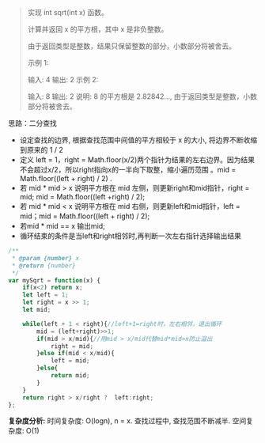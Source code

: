 

> 实现 int sqrt(int x) 函数。
> 
> 计算并返回 x 的平方根，其中 x 是非负整数。
> 
> 由于返回类型是整数，结果只保留整数的部分，小数部分将被舍去。
> 
> 示例 1:
> 
> 输入: 4 
> 输出: 2 
> 示例 2:
> 
> 输入: 8 
> 输出: 2 
> 说明: 8 的平方根是 2.82842..., 由于返回类型是整数，小数部分将被舍去。


思路：二分查找

 - 设定查找的边界, 根据查找范围中间值的平方相较于 x 的大小, 将边界不断收缩到原来的 1 / 2 
 - 定义 left = 1，right =  Math.floor(x/2)两个指针为结果的左右边界。因为结果不会超过x/2，所以right指向x的一半向下取整，缩小遍历范围 。mid = Math.floor((left + right) / 2) . 
 - 若 mid *  mid  >  x  说明平方根在 mid 左侧，则更新right和mid指针，right = mid; mid = Math.floor((left +right) / 2); 
 - 若 mid * mid < x 说明平方根在 mid 右侧，则更新left和mid指针，left = mid；mid = Math.floor((left + right) / 2); 
 - 若mid * mid == x 输出mid; 
 - 循环结束的条件是当left和right相邻时,再判断一次左右指针选择输出结果

```javascript
/**
 * @param {number} x
 * @return {number}
 */
var mySqrt = function(x) {
    if(x<2) return x;
    let left = 1;
    let right = x >> 1;
    let mid;

    while(left + 1 < right){//left+1=right时，左右相邻，退出循环
        mid = (left+right)>>1;
        if(mid > x/mid){//用mid > x/mid代替mid*mid>x防止溢出
            right = mid;
        }else if(mid < x/mid){
            left = mid;
        }else{
            return mid;
        }
    }
    return right > x/right ?  left:right;
};
```

**复杂度分析:**
时间复杂度: O(logn), n = x. 查找过程中, 查找范围不断减半.
空间复杂度: O(1)
